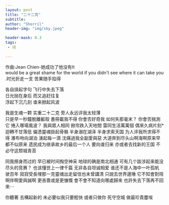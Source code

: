 ```yaml
---
layout: post
title: "二十二克"
subtitle: 
author: "Sherril"
header-img: "img/sky.jpeg"

header-mask: 0.3
tags:
 - 词
 
---
```

作曲:Jean Chien-她成功了他没有It would be a great shame for the world if you didn't see where it can take you.时光折走一支 苦果随手掐得 

各自挟起字句 飞行中失去下落    
日光抛在身后 而又追赶往复    
浮起下沉几刻 谁来掀起风波   


我是生魂一颗 实重二十二克 旁人永远评我太轻薄    
只是早一秒鐘脫離軀殼 書冊載我不得
你會否好奇我 如何失那毫末？
你會否揣測它 捲入哪場風波？
我與眾人相同 掀帘跌入天地間 雷同生活萬萬個
偶來久病片刻* 迴轉不甘落低 偏憑靈魂掛起骨骼
半身溺在湖泽 半身求索天国 为人评我所求得不得
瀑布吻向湖泊 湧起每一滴 沈痛過我全副愛與惡
大道奔到尽头山啊海啊原来早都不似原来
遗民成为继承故乡的最后一个人 要向谁归来
亦或者去找新的王国 不必守这颓城青苔

同我擦身而过的 早已被时间掏空神采
地球的确是南北相通 可有几个跋涉起来能没尽头的竞赛？
也该懂世上一律千篇 无非各自坦诚相爱
谁还不是人海中一叶孤帆 驶百年 寂寂受長埋那一克靈魂出走留信也未曾講清 只說去世界邊陲
它不知會對陪啊伴啊愛與誠啊 更吝嗇或是更慷慨
會不會不知道向哪處歸來
也許失去下落再不回來⋯

你聽著
去構起新的 未必要似我只要輕快
或者只做你 死守空城 做最珍貴塵埃

